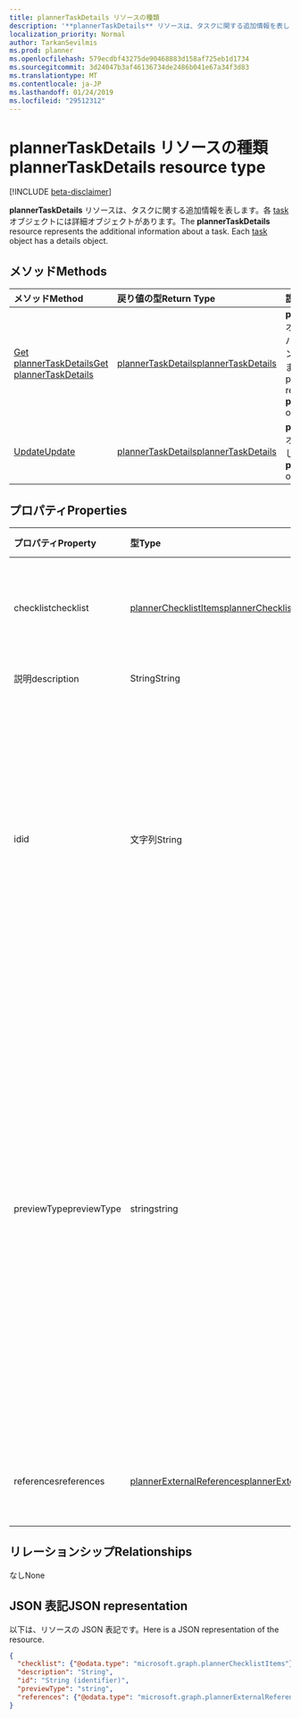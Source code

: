 ```yaml
---
title: plannerTaskDetails リソースの種類
description: '**plannerTaskDetails** リソースは、タスクに関する追加情報を表します。各 task オブジェクトには詳細オブジェクトがあります。'
localization_priority: Normal
author: TarkanSevilmis
ms.prod: planner
ms.openlocfilehash: 579ecdbf43275de90468883d158af725eb1d1734
ms.sourcegitcommit: 3d24047b3af46136734de2486b041e67a34f3d83
ms.translationtype: MT
ms.contentlocale: ja-JP
ms.lasthandoff: 01/24/2019
ms.locfileid: "29512312"
---
```

# <a name="plannertaskdetails-resource-type"></a><span data-ttu-id="a2c30-104">plannerTaskDetails リソースの種類</span><span class="sxs-lookup"><span data-stu-id="a2c30-104">plannerTaskDetails resource type</span></span>

[!INCLUDE [beta-disclaimer](../../includes/beta-disclaimer.md)]

<span data-ttu-id="a2c30-p102">**plannerTaskDetails** リソースは、タスクに関する追加情報を表します。各 [task](plannertask.md) オブジェクトには詳細オブジェクトがあります。</span><span class="sxs-lookup"><span data-stu-id="a2c30-p102">The **plannerTaskDetails** resource represents the additional information about a task. Each [task](plannertask.md) object has a details object.</span></span>


## <a name="methods"></a><span data-ttu-id="a2c30-107">メソッド</span><span class="sxs-lookup"><span data-stu-id="a2c30-107">Methods</span></span>

| <span data-ttu-id="a2c30-108">メソッド</span><span class="sxs-lookup"><span data-stu-id="a2c30-108">Method</span></span>           | <span data-ttu-id="a2c30-109">戻り値の型</span><span class="sxs-lookup"><span data-stu-id="a2c30-109">Return Type</span></span>    |<span data-ttu-id="a2c30-110">説明</span><span class="sxs-lookup"><span data-stu-id="a2c30-110">Description</span></span>|
|:---------------|:--------|:----------|
|[<span data-ttu-id="a2c30-111">Get plannerTaskDetails</span><span class="sxs-lookup"><span data-stu-id="a2c30-111">Get plannerTaskDetails</span></span>](../api/plannertaskdetails-get.md) | [<span data-ttu-id="a2c30-112">plannerTaskDetails</span><span class="sxs-lookup"><span data-stu-id="a2c30-112">plannerTaskDetails</span></span>](plannertaskdetails.md) |<span data-ttu-id="a2c30-113">**plannerTaskDetails** オブジェクトのプロパティとリレーションシップを読み取ります。</span><span class="sxs-lookup"><span data-stu-id="a2c30-113">Read properties and relationships of **plannerTaskDetails** object.</span></span>|
|[<span data-ttu-id="a2c30-114">Update</span><span class="sxs-lookup"><span data-stu-id="a2c30-114">Update</span></span>](../api/plannertaskdetails-update.md) | [<span data-ttu-id="a2c30-115">plannerTaskDetails</span><span class="sxs-lookup"><span data-stu-id="a2c30-115">plannerTaskDetails</span></span>](plannertaskdetails.md)    |<span data-ttu-id="a2c30-116">**plannerTaskDetails** オブジェクトを更新します。</span><span class="sxs-lookup"><span data-stu-id="a2c30-116">Update **plannerTaskDetails** object.</span></span> |

## <a name="properties"></a><span data-ttu-id="a2c30-117">プロパティ</span><span class="sxs-lookup"><span data-stu-id="a2c30-117">Properties</span></span>
| <span data-ttu-id="a2c30-118">プロパティ</span><span class="sxs-lookup"><span data-stu-id="a2c30-118">Property</span></span>     | <span data-ttu-id="a2c30-119">型</span><span class="sxs-lookup"><span data-stu-id="a2c30-119">Type</span></span>   |<span data-ttu-id="a2c30-120">説明</span><span class="sxs-lookup"><span data-stu-id="a2c30-120">Description</span></span>|
|:---------------|:--------|:----------|
|<span data-ttu-id="a2c30-121">checklist</span><span class="sxs-lookup"><span data-stu-id="a2c30-121">checklist</span></span>|[<span data-ttu-id="a2c30-122">plannerChecklistItems</span><span class="sxs-lookup"><span data-stu-id="a2c30-122">plannerChecklistItems</span></span>](plannerchecklistitems.md)|<span data-ttu-id="a2c30-123">タスク上のチェックリスト項目のコレクション。</span><span class="sxs-lookup"><span data-stu-id="a2c30-123">The collection of checklist items on the task.</span></span>|
|<span data-ttu-id="a2c30-124">説明</span><span class="sxs-lookup"><span data-stu-id="a2c30-124">description</span></span>|<span data-ttu-id="a2c30-125">String</span><span class="sxs-lookup"><span data-stu-id="a2c30-125">String</span></span>|<span data-ttu-id="a2c30-126">タスクの説明</span><span class="sxs-lookup"><span data-stu-id="a2c30-126">Description of the task</span></span>|
|<span data-ttu-id="a2c30-127">id</span><span class="sxs-lookup"><span data-stu-id="a2c30-127">id</span></span>|<span data-ttu-id="a2c30-128">文字列</span><span class="sxs-lookup"><span data-stu-id="a2c30-128">String</span></span>| <span data-ttu-id="a2c30-129">読み取り専用です。</span><span class="sxs-lookup"><span data-stu-id="a2c30-129">Read-only.</span></span> <span data-ttu-id="a2c30-130">タスクの詳細の ID です。</span><span class="sxs-lookup"><span data-stu-id="a2c30-130">ID of the task details.</span></span> <span data-ttu-id="a2c30-131">28 の文字、大文字小文字を区別することをお勧めします。</span><span class="sxs-lookup"><span data-stu-id="a2c30-131">It is 28 characters long and case-sensitive.</span></span> <span data-ttu-id="a2c30-132">サービスの[フォーマットの検証](tasks-identifiers-disclaimer.md)が行われます。</span><span class="sxs-lookup"><span data-stu-id="a2c30-132">[Format validation](tasks-identifiers-disclaimer.md) is done on the service.</span></span>|
|<span data-ttu-id="a2c30-133">previewType</span><span class="sxs-lookup"><span data-stu-id="a2c30-133">previewType</span></span>|<span data-ttu-id="a2c30-134">string</span><span class="sxs-lookup"><span data-stu-id="a2c30-134">string</span></span>|<span data-ttu-id="a2c30-p104">タスクに表示されるプレビューの種類を設定します。使用可能な値: `automatic`、`noPreview`、`checklist`、`description`、`reference`。`automatic` に設定すると、タスクを表示しているアプリによって表示するプレビューが選択されます。</span><span class="sxs-lookup"><span data-stu-id="a2c30-p104">This sets the type of preview that shows up on the task. Possible values are: `automatic`, `noPreview`, `checklist`, `description`, `reference`. When set to `automatic` the displayed preview is chosen by the app viewing the task.</span></span>|
|<span data-ttu-id="a2c30-138">references</span><span class="sxs-lookup"><span data-stu-id="a2c30-138">references</span></span>|[<span data-ttu-id="a2c30-139">plannerExternalReferences</span><span class="sxs-lookup"><span data-stu-id="a2c30-139">plannerExternalReferences</span></span>](plannerexternalreferences.md)|<span data-ttu-id="a2c30-140">タスク上の参照のコレクションです。</span><span class="sxs-lookup"><span data-stu-id="a2c30-140">The collection of references on the task.</span></span>|

## <a name="relationships"></a><span data-ttu-id="a2c30-141">リレーションシップ</span><span class="sxs-lookup"><span data-stu-id="a2c30-141">Relationships</span></span>
<span data-ttu-id="a2c30-142">なし</span><span class="sxs-lookup"><span data-stu-id="a2c30-142">None</span></span>


## <a name="json-representation"></a><span data-ttu-id="a2c30-143">JSON 表記</span><span class="sxs-lookup"><span data-stu-id="a2c30-143">JSON representation</span></span>
<span data-ttu-id="a2c30-144">以下は、リソースの JSON 表記です。</span><span class="sxs-lookup"><span data-stu-id="a2c30-144">Here is a JSON representation of the resource.</span></span>

<!-- {
  "blockType": "resource",
  "optionalProperties": [

  ],
  "@odata.type": "microsoft.graph.plannerTaskDetails"
}-->

```json
{
  "checklist": {"@odata.type": "microsoft.graph.plannerChecklistItems"},
  "description": "String",
  "id": "String (identifier)",
  "previewType": "string",
  "references": {"@odata.type": "microsoft.graph.plannerExternalReferences"}
}

```

<!-- uuid: 8fcb5dbc-d5aa-4681-8e31-b001d5168d79
2015-10-25 14:57:30 UTC -->
<!--
{
  "type": "#page.annotation",
  "description": "plannerTaskDetails resource",
  "keywords": "",
  "section": "documentation",
  "tocPath": "",
  "suppressions": [
    "Error: /api-reference/beta/resources/plannertaskdetails.md:\r\n      Exception processing links.\r\n    System.ArgumentException: Link Definition was null. Link text: !INCLUDE [beta-disclaimer](../../includes/beta-disclaimer.md)\r\n      at ApiDoctor.Validation.DocFile.get_LinkDestinations()\r\n      at ApiDoctor.Validation.DocSet.ValidateLinks(Boolean includeWarnings, String[] relativePathForFiles, IssueLogger issues, Boolean requireFilenameCaseMatch, Boolean printOrphanedFiles)"
  ]
}
-->
